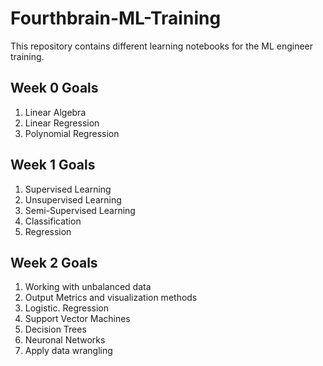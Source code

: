 # Fourthbrain-ML-Training

This repository contains different learning notebooks for the ML engineer training. 

## Week 0 Goals

1. Linear Algebra 
2. Linear Regression
3. Polynomial Regression

## Week 1 Goals

1. Supervised Learning
2. Unsupervised Learning
3. Semi-Supervised Learning
4. Classification
5. Regression 


## Week 2 Goals

1. Working with unbalanced data 
2. Output Metrics and visualization methods 
3. Logistic. Regression 
4. Support Vector Machines 
5. Decision Trees
6. Neuronal Networks
7. Apply data wrangling
